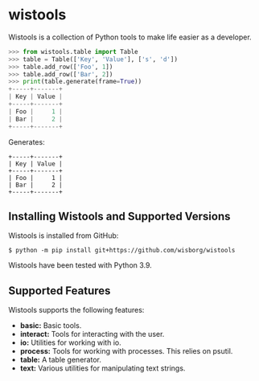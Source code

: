 # wistools
Wistools is a collection of Python tools to make life easier as a developer.

```python
>>> from wistools.table import Table
>>> table = Table(['Key', 'Value'], ['s', 'd'])
>>> table.add_row(['Foo', 1])
>>> table.add_row(['Bar', 2])
>>> print(table.generate(frame=True))
+-----+-------+
| Key | Value |
+-----+-------+
| Foo |     1 |
| Bar |     2 |
+-----+-------+
```

Generates:

```
+-----+-------+
| Key | Value |
+-----+-------+
| Foo |     1 |
| Bar |     2 |
+-----+-------+
```

## Installing Wistools and Supported Versions

Wistools is installed from GitHub:

```shell
$ python -m pip install git+https://github.com/wisborg/wistools
```

Wistools have been tested with Python 3.9.

## Supported Features

Wistools supports the following features:

* **basic:** Basic tools.
* **interact:** Tools for interacting with the user.
* **io:** Utilities for working with io.
* **process:** Tools for working with processes. This relies on psutil.
* **table:** A table generator.
* **text:** Various utilities for manipulating text strings.
